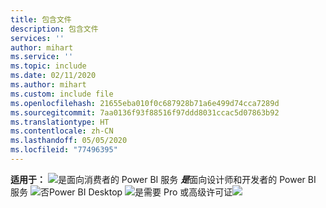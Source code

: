 ```yaml
---
title: 包含文件
description: 包含文件
services: ''
author: mihart
ms.service: ''
ms.topic: include
ms.date: 02/11/2020
ms.author: mihart
ms.custom: include file
ms.openlocfilehash: 21655eba010f0c687928b71a6e499d74cca7289d
ms.sourcegitcommit: 7aa0136f93f88516f97ddd8031ccac5d07863b92
ms.translationtype: HT
ms.contentlocale: zh-CN
ms.lasthandoff: 05/05/2020
ms.locfileid: "77496395"
---
```

<Token>**适用于：** ![是](media/yes.png)面向消费者的 Power BI 服务 ***是***面向设计师和开发者的 Power BI 服务 ![否](media/yes.png)Power BI Desktop ![是](media/no.png)需要 Pro 或高级许可证![](media/yes.png)</Token>
